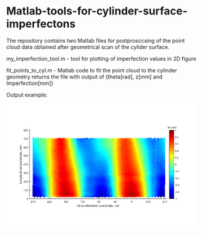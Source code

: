 # Matlab-tools-for-cylinder-surface-imperfectons
The repository contains two Matlab files for postprosccsing of the point cloud data obtained after geometrical scan of the cylider surface.


my_imperfection_tool.m - tool for plotting of imperfection values in 2D figure

fit_points_to_cyl.m - Matlab code to fit the point cloud to the cylinder geometry returns the file with output of {theta[rad], z[mm] and Imperfection[mm]} 

Output example:

![Ouutput](https://github.com/edgarslabans/Matlab-tools-for-cylinder-surface-imperfectons/blob/master/output.png)
